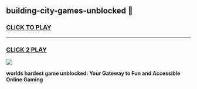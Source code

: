
## building-city-games-unblocked 👋
<h3>
<a href="https://premium.freeplayer.one?title=building-city-games-unblocked&ref=14F">CLICK TO PLAY</a></h3>
<hr>

<h3>
<a href="https://premium.freeplayer.one?title=building-city-games-unblocked&ref=14F">CLICK 2 PLAY</a>
  
</h3>

<a href="https://premium.freeplayer.one?title=building-city-games-unblocked&ref=12F/"><img src="https://clearcache.store/games.png"></a>


**worlds hardest game unblocked: Your Gateway to Fun and Accessible Online Gaming**
